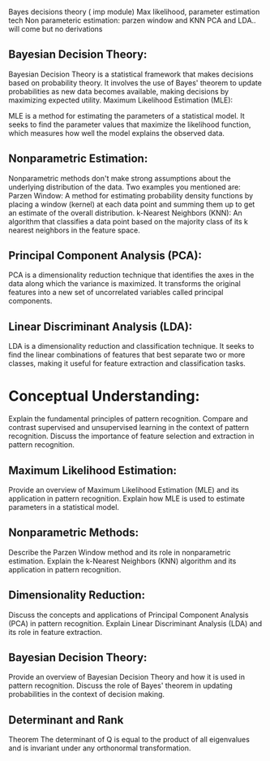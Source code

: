 Bayes decisions theory ( imp module) 
Max likelihood, parameter estimation tech
Non parameteric estimation: parzen window and KNN
PCA and LDA.. will come but no derivations


## Bayesian Decision Theory:

Bayesian Decision Theory is a statistical framework that makes decisions based on probability theory. It involves the use of Bayes' theorem to update probabilities as new data becomes available, making decisions by maximizing expected utility.
Maximum Likelihood Estimation (MLE):

MLE is a method for estimating the parameters of a statistical model. It seeks to find the parameter values that maximize the likelihood function, which measures how well the model explains the observed data.
## Nonparametric Estimation:

Nonparametric methods don't make strong assumptions about the underlying distribution of the data. Two examples you mentioned are:
Parzen Window: A method for estimating probability density functions by placing a window (kernel) at each data point and summing them up to get an estimate of the overall distribution.
k-Nearest Neighbors (KNN): An algorithm that classifies a data point based on the majority class of its k nearest neighbors in the feature space.

## Principal Component Analysis (PCA):

PCA is a dimensionality reduction technique that identifies the axes in the data along which the variance is maximized. It transforms the original features into a new set of uncorrelated variables called principal components.

## Linear Discriminant Analysis (LDA):

LDA is a dimensionality reduction and classification technique. It seeks to find the linear combinations of features that best separate two or more classes, making it useful for feature extraction and classification tasks.

# Conceptual Understanding:

Explain the fundamental principles of pattern recognition.
Compare and contrast supervised and unsupervised learning in the context of pattern recognition.
Discuss the importance of feature selection and extraction in pattern recognition.

## Maximum Likelihood Estimation:

Provide an overview of Maximum Likelihood Estimation (MLE) and its application in pattern recognition.
Explain how MLE is used to estimate parameters in a statistical model.
## Nonparametric Methods:

Describe the Parzen Window method and its role in nonparametric estimation.
Explain the k-Nearest Neighbors (KNN) algorithm and its application in pattern recognition.

## Dimensionality Reduction:

Discuss the concepts and applications of Principal Component Analysis (PCA) in pattern recognition.
Explain Linear Discriminant Analysis (LDA) and its role in feature extraction.


## Bayesian Decision Theory:

Provide an overview of Bayesian Decision Theory and how it is used in pattern recognition.
Discuss the role of Bayes' theorem in updating probabilities in the context of decision making.


## Determinant and Rank
Theorem The determinant of Q is equal to the product of all eigenvalues
and is invariant under any orthonormal transformation.